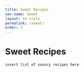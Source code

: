 ```yaml
---
title: Sweet Recipes
nav-name: Sweet
layout: no-style
permalink: /sweet/
order: 2
---
```


# Sweet Recipes

```
insert list of savory recipes here
```